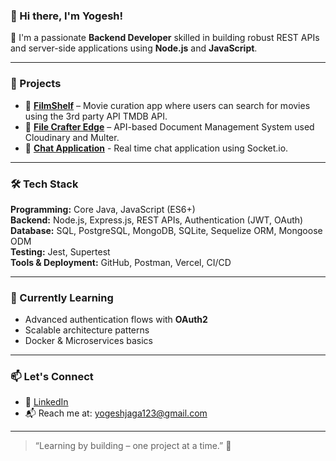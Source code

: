 ### 👋 Hi there, I'm Yogesh!

🎯 I'm a passionate **Backend Developer** skilled in building robust REST APIs and server-side applications using **Node.js** and **JavaScript**.

---

### 🚀 Projects

- 🔗 [**FilmShelf**](https://github.com/y-jaga/Film-Shelf) – Movie curation app where users can search for movies using the 3rd party API TMDB API.  
- 🔗 [**File Crafter Edge**](https://github.com/y-jaga/File-Crafter-Edge) – API-based Document Management System used Cloudinary and Multer.  
- 🔗 [**Chat Application**](https://github.com/y-jaga/chat_application_socket.io) - Real time chat application using Socket.io.

---

### 🛠️ Tech Stack

**Programming:** Core Java, JavaScript (ES6+)  
**Backend:** Node.js, Express.js, REST APIs, Authentication (JWT, OAuth)  
**Database:** SQL, PostgreSQL, MongoDB, SQLite, Sequelize ORM, Mongoose ODM  
**Testing:** Jest, Supertest  
**Tools & Deployment:** GitHub, Postman, Vercel, CI/CD  

---

### 🌱 Currently Learning

- Advanced authentication flows with **OAuth2**  
- Scalable architecture patterns  
- Docker & Microservices basics  

---

### 📫 Let's Connect

- 💼 [LinkedIn](https://www.linkedin.com/in/yogesh-jaga-790b25190/)  
- 📬 Reach me at: yogeshjaga123@gmail.com  

---

> “Learning by building – one project at a time.” 🔁
